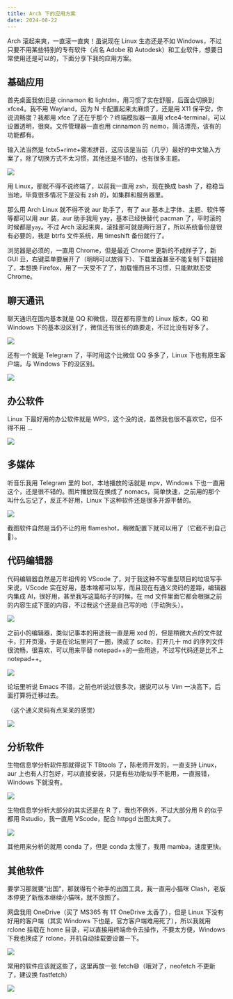 ```yaml
---
title: Arch 下的应用方案
date: 2024-08-22
---
```


Arch 滚起来爽，一直滚一直爽！虽说现在 Linux 生态还是不如 Windows，不过只要不用某些特别的专有软件（点名 Adobe 和 Autodesk）和工业软件，想要日常使用还是可以的，下面分享下我的应用方案。

<!--more-->

## 基础应用

首先桌面我依旧是 cinnamon 和 lightdm，用习惯了实在舒服，后面会切换到 xfce4。我不用 Wayland，因为 N 卡配置起来太麻烦了，还是用 X11 保平安，你说流畅度？我都用 xfce 了还在乎那个？终端模拟器一直用 xfce4-terminal，可以设置透明，很爽。文件管理器一直也用 cinnamon 的 nemo，简洁漂亮，该有的功能都有。

输入法当然是 fctx5+rime+雾凇拼音，这应该是当前（几乎）最好的中文输入方案了，除了切换方式不太习惯，其他还是不错的，也有很多主题。

![](https://images.yuanj.top/blog/20240822104495.png)

用 Linux，那就不得不说终端了，以前我一直用 zsh，现在换成 bash 了，稳稳当当地，毕竟很多情况下是没有 zsh 的，如集群和服务器里。

那么用 Arch Linux 就不得不说 aur 助手了，有了 aur 基本上字体、主题、软件等等都可以用 aur 装，aur 助手我用 yay，基本已经快替代 pacman 了，平时滚的时候都是`yay`。不过 Arch 滚起来爽，滚挂那可就是两行泪了，所以系统备份是很有必要的，我是 btrfs 文件系统，用 timeshift 备份就行了。

浏览器是必须的，一直用 Chrome，但是最近 Chrome 更新的不成样子了，新 GUI 丑，右键菜单要展开了（明明可以放得下）、下载里面甚至不能复制下载链接了，本想换 Firefox，用了一天受不了了，加载慢而且不习惯，只能默默忍受 Chrome。

## 聊天通讯

聊天通讯在国内基本就是 QQ 和微信，现在都有原生的 Linux 版本，QQ 和 Windows 下的基本没区别了，微信还有很长的路要走，不过比没有好多了。

![](https://images.yuanj.top/blog/20240822104987.png)

还有一个就是 Telegram 了，平时用这个比微信 QQ 多多了，Linux 下也有原生客户端，与 Windows 下的没区别。

![](https://images.yuanj.top/blog/20240822105038.png)

## 办公软件

Linux 下最好用的办公软件就是 WPS，这个没的说，虽然我也很不喜欢它，但不得不用 ...

![](https://images.yuanj.top/blog/20240822105158.png)

## 多媒体

听音乐我用 Telegram 里的 bot，本地播放的话就是 mpv，Windows 下也一直用这个，还是很不错的。图片播放现在换成了 nomacs，简单快速，之前用的那个叫什么忘记了，反正不好用，Linux 下这种软件还是很多开源平替的。

![](https://images.yuanj.top/blog/20240822105479.png)

截图软件自然是当仍不让的用 flameshot，稍微配置下就可以用了（它截不到自己🤣）。

## 代码编辑器

代码编辑器自然是万年祖传的 VScode 了，对于我这种不写重型项目的垃圾写手来说，VScode 实在好用，基本啥都可以写，而且现在有通义灵码的差距，编辑器内集成 AI，很好用，甚至我写这篇帖子的时候，在 md 文件里面它都会根据之前的内容生成下面的内容，不过我这个还是自己写的哈（手动狗头）。

![](https://images.yuanj.top/blog/20240822105652.png)

之前小的编辑器，类似记事本的用途我一直是用 xed 的，但是稍微大点的文件就卡，打开页漫，于是在论坛里问了一圈，换成了 scite，打开几十 md 的序列文件很流畅，很喜欢，可以用来平替 notepad++的一些用途，不过写代码还是比不上 notepad++。

![](https://images.yuanj.top/blog/20240822105873.png)

论坛里听说 Emacs 不错，之前也听说过很多次，据说可以与 Vim 一决高下，后面打算将迁移过去。

（这个通义灵码有点呆呆的感觉）

![](https://images.yuanj.top/blog/20240822110414.png)

## 分析软件

生物信息学分析软件那就得说下 TBtools 了，陈老师开发的，一直支持 Linux，aur 上也有人打包好，可以直接安装，只是有些功能似乎不能用，一直报错，Windows 下就没有。

![](https://images.yuanj.top/blog/20240822110295.png)

生物信息学分析大部分的其实还是在 R 了，我也不例外，不过大部分用 R 的似乎都用 Rstudio，我一直用 VScode，配合 httpgd 出图太爽了。

![](https://images.yuanj.top/blog/20240822120168.png)

其他用来分析的就用 conda 了，但是 conda 太慢了，我用 mamba，速度更快。

## 其他软件

要学习那就要“出国”，那就得有个称手的出国工具，我一直用小猫咪 Clash，老版本停更了新版本继续小猫咪，就不放图了。

网盘我用 OneDrive（买了 MS365 有 1T OneDrive 太香了），但是 Linux 下没有好用的客户端（其实 Windows 下也是，官方客户端难用死了），所以我就用 rclone 挂载在 home 目录，可以直接用终端命令去操作，不要太方便，Windows 下我也换成了 rclone，开机自动挂载要设置一下。

![](https://images.yuanj.top/blog/20240822115556.png)

常用的软件应该就这些了，这里再放一张 fetch😄（哦对了，neofetch 不更新了，建议换 fastfetch）

![](https://images.yuanj.top/blog/20240822115683.png)